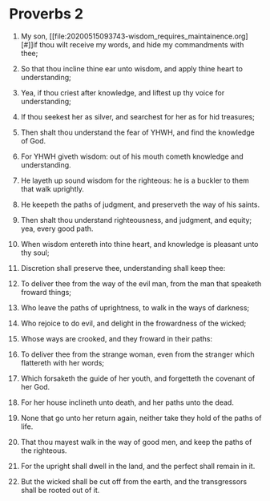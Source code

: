 ﻿# Proverbs 2
1. My son, [[file:20200515093743-wisdom_requires_maintainence.org][#]]if thou wilt receive my words, and hide my commandments with thee; 
2. So that thou incline thine ear unto wisdom, and apply thine heart to understanding; 
3. Yea, if thou criest after knowledge, and liftest up thy voice for understanding; 
4. If thou seekest her as silver, and searchest for her as for hid treasures; 
5. Then shalt thou understand the fear of YHWH, and find the knowledge of God. 
 
6. For YHWH giveth wisdom: out of his mouth cometh knowledge and understanding. 
7. He layeth up sound wisdom for the righteous: he is a buckler to them that walk uprightly. 
8. He keepeth the paths of judgment, and preserveth the way of his saints. 
9. Then shalt thou understand righteousness, and judgment, and equity; yea, every good path. 
10.  When wisdom entereth into thine heart, and knowledge is pleasant unto thy soul; 
11. Discretion shall preserve thee, understanding shall keep thee: 
12. To deliver thee from the way of the evil man, from the man that speaketh froward things; 
13. Who leave the paths of uprightness, to walk in the ways of darkness; 
14. Who rejoice to do evil, and delight in the frowardness of the wicked; 
15. Whose ways are crooked, and they froward in their paths: 
16. To deliver thee from the strange woman, even from the stranger which flattereth with her words; 
17. Which forsaketh the guide of her youth, and forgetteth the covenant of her God.
 
18. For her house inclineth unto death, and her paths unto the dead. 
19. None that go unto her return again, neither take they hold of the paths of life. 
20. That thou mayest walk in the way of good men, and keep the paths of the righteous. 
21. For the upright shall dwell in the land, and the perfect shall remain in it. 
22. But the wicked shall be cut off from the earth, and the transgressors shall be rooted out of it. 
